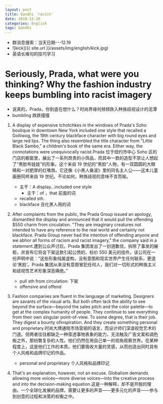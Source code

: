 ```yaml
---
layout: post
title: Gandhi 'racist'
date: 2018-12-26
categories: English
tags: Gandhi
---
```


+ 群消息搜索：当天日期---12.19
+ ![kick]({{ site.url }}/assets/img/english/kick.jpg)
+ 英语长难句的技巧学习

# Seriously, Prada, what were you thinking? Why the fashion industry keeps bumbling into racist imagery

+ 说真的，Prada，你到底在想什么？时尚界缘何频频跌入种族歧视设计的泥潭
+ bumbling  跌跌撞撞

1. A display of expensive tchotchkes in the windows of Prada's Soho boutique in downtown New York included one style that recalled a Golliwog, the 19th century blackface character with big round eyes and large red lips. The thing also resembled the title character from "Little Black Sambo," a children's book of the same era. Either way, the connotations were unequivocally racist.Prada 位于纽约市中心 Soho 区的门店的橱窗里，展出了一系列昂贵的小饰品，而其中一款的造型不禁让人想起了“黑脸布娃娃”的形象。这个来自 19 世纪的“黑脸”人物，有一双圆圆的大眼睛和一对肥厚的红嘴唇。它还像《小黑人桑波》里的同名主人公——这本儿童画册同样来自 19 世纪。不论如何，种族歧视的意味不言而喻。
   + 主干：A display...included one style 
     + 主干：of ，that 前面的词
   + recalled sth. 
   + blackface  丑化黑人用的词

2. After complaints from the public, the Prada Group issued an apology, dismantled the display and announced that it would pull the offending $550 charm from circulation. "They are imaginary creatures not intended to have any reference to the real world and certainly not blackface. Prada Group never had the intention of offending anyone and we abhor all forms of racism and racist imagery," the company said in a statement.遭到公众声讨后，Prada 集团发出了一封道歉信，拆除了事发的展柜，并宣布它将会下架这款引起公愤的、标价 550 美元的挂件。该公司在一份声明中说：“这些形象纯属虚构，没有意图和现实世界产生任何联系，更遑论‘黑脸’。Prada 集团从来没有意图冒犯任何人，我们对一切形式的种族主义和歧视性艺术形象深恶痛绝。”
   + pull sth from circulation:  下架
   + offensive  and  offend

3. Fashion companies are fluent in the language of marketing. Designers are savants of the visual arts. But both often lack the ability to see beyond the surface—beyond the sales pitch and the color palette—to get at the complex humanity of people. They continue to see everything from their own singular point-of-view. To some degree, that is their job. They digest a bounty ofinspiration. And they create something personal and proprietary.时尚大牌通晓市场营销的语言，而设计师们深谙视觉艺术的门道。但两者往往都缺乏一种穿透事物表象的能力，无法触及广告文案和调色板之外，那纷繁复杂的人性。他们仍然在用自己单一的视角观察世界。在某种程度上，这是他们工作的本质。他们要吸收大量的灵感，从而创造出同时具有个人风格和品牌印记的作品。
   + personal and proprietary  个人风格和品牌印记

4. That's an explanation, however, not an excuse. Globalism demands allowing more voices—more diverse voices—into the creative process and into the decision-making equation.这是一种解释，却不是开脱的理由。一个全球化发展的品牌，需要让更多的声音——更多元化的声音——参与到创意的过程和决策的权衡之中。


 
